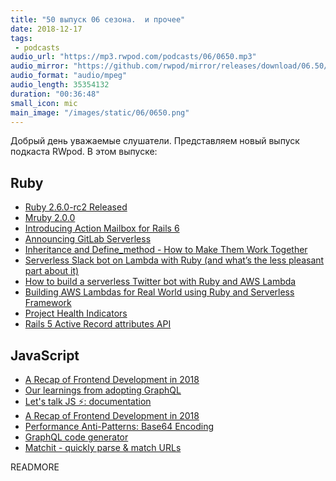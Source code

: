 ```yaml
---
title: "50 выпуск 06 сезона.  и прочее"
date: 2018-12-17
tags:
 - podcasts
audio_url: "https://mp3.rwpod.com/podcasts/06/0650.mp3"
audio_mirror: "https://github.com/rwpod/mirror/releases/download/06.50/0650.mp3"
audio_format: "audio/mpeg"
audio_length: 35354132
duration: "00:36:48"
small_icon: mic
main_image: "/images/static/06/0650.png"
---
```


Добрый день уважаемые слушатели. Представляем новый выпуск подкаста RWpod. В этом выпуске:

## Ruby

 - [Ruby 2.6.0-rc2 Released](https://www.ruby-lang.org/en/news/2018/12/15/ruby-2-6-0-rc2-released/)
 - [Mruby 2.0.0](https://mruby.org/releases/2018/12/11/mruby-2.0.0-released.html)
 - [Introducing Action Mailbox for Rails 6](https://weblog.rubyonrails.org/2018/12/13/introducing-action-mailbox-for-rails-6/)
 - [Announcing GitLab Serverless](https://about.gitlab.com/2018/12/11/introducing-gitlab-serverless/)
 - [Inheritance and Define_method - How to Make Them Work Together](https://karolgalanciak.com/blog/2018/12/16/inheritance-and-define-method-how-to-make-them-work-together/)
 - [Serverless Slack bot on Lambda with Ruby (and what’s the less pleasant part about it)](https://medium.com/@pawelpacana/serverless-slack-bot-on-lambda-with-ruby-f43e199f8e35)
 - [How to build a serverless Twitter bot with Ruby and AWS Lambda](https://www.cookieshq.co.uk/posts/how-to-build-a-serverless-twitter-bot-with-ruby-and-aws-lambda)
 - [Building AWS Lambdas for Real World using Ruby and Serverless Framework](https://dev.to/jalerson/building-aws-lambdas-for-real-world-using-ruby-and-serverless-framework-2p49)
 - [Project Health Indicators](https://www.ruby-toolbox.com/blog/2018-12-14/project-health-indicators)
 - [Rails 5 Active Record attributes API](https://blog.bigbinary.com/2018/12/11/rails-5-attributes-api.html)

## JavaScript

 - [A Recap of Frontend Development in 2018](https://levelup.gitconnected.com/a-recap-of-frontend-development-in-2018-715724c9441d)
 - [Our learnings from adopting GraphQL](https://medium.com/netflix-techblog/our-learnings-from-adopting-graphql-f099de39ae5f)
 - [Let's talk JS ⚡: documentation](https://areknawo.com/lets-talk-js-documentation/)
 - [A Recap of Frontend Development in 2018](https://levelup.gitconnected.com/a-recap-of-frontend-development-in-2018-715724c9441d)
 - [Performance Anti-Patterns: Base64 Encoding](https://calendar.perfplanet.com/2018/performance-anti-patterns-base64-encoding/)
 - [GraphQL code generator](https://graphql-code-generator.com/)
 - [Matchit - quickly parse & match URLs](https://github.com/lukeed/matchit)

READMORE
